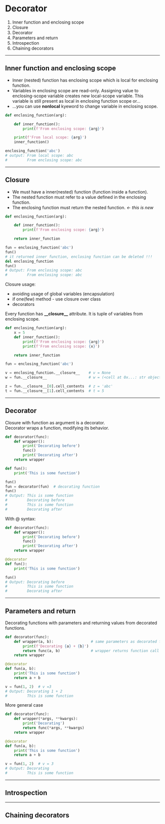 # Decorator
1. Inner function and enclosing scope
2. Closure
3. Decorator
4. Parameters and return
5. Introspection
6. Chaining decorators

---

## Inner function and enclosing scope
- Inner (nested) function has enclosing scope which is local for enclosing function.    
- Variables in enclosing scope are read-only. Assigning value to enclosing-scope variable creates new local-scope variable. This variable is still present as local in enclosing function scope or...  
- ...you can use **nonlocal** kyeword to change variable in enclosing scope.  

```python
def enclosing_function(arg):

    def inner_function():
        print(f'From enclosing scope: {arg}')

    print(f'From local scope: {arg}')
    inner_function()

enclosing_function('abc')
# output: From local scope: abc
#         From enclosing scope: abc
```

---

## Closure
- We must have a inner(nested) function (function inside a function).
- The nested function must refer to a value defined in the enclosing function.
- The enclosing function must return the nested function. *<- this is new*
```python
def enclosing_function(arg):

    def inner_function():
        print(f'From enclosing scope: {arg}')

    return inner_function

fun = enclosing_function('abc')
fun()
# it returned inner function, enclosing function can be deleted !!!
del enclosing_function
fun()
# Output: From enclosing scope: abc
#         From enclosing scope: abc
```
Closure usage:
- avoiding usage of global variables (encapsulation)
- if one(few) method - use closure over class
- decorators

Every function has **\_\_closure\_\_** attribute. It is tuple of variables from enclosing scope.  
```python
def enclosing_function(arg):
    x = 5
    def inner_function():
        print(f'From enclosing scope: {arg}')
        print(f'From enclosing scope: {x}')

    return inner_function

fun = enclosing_function('abc')

v = enclosing_function.__closure__    # v = None
w = fun.__closure__                   # w = (<cell at 0x...: str object at 0x000000000042FB70>, <cell at 0x...: int object at 0x000007FED2631790>)

z = fun.__closure__[0].cell_contents  # z = 'abc'
t = fun.__closure__[1].cell_contents  # t = 5
```

---

## Decorator
Closure with function as argument is a decorator.  
Decorator wraps a function, modifying its behavior.  
```python
def decorator(func):
    def wrapper():
        print('Decorating before')
        func()
        print('Decorating after')
    return wrapper

def fun():
    print('This is some function')

fun()
fun = decorator(fun)  # decorating function
fun()
# Output: This is some function
#         Decorating before
#         This is some function
#         Decorating after
```
With @ syntax:
```python
def decorator(func):
    def wrapper():
        print('Decorating before')
        func()
        print('Decorating after')
    return wrapper

@decorator
def fun():
    print('This is some function')

fun()
# Output: Decorating before
#         This is some function
#         Decorating after
```

---

## Parameters and return
Decorating functions with parameters and returning values from decorated functions.
```python
def decorator(func):
    def wrapper(a, b):                 # same parameters as decorated function !
        print(f'Decorating {a} + {b}')
        return func(a, b)              # wrapper returns function call with parameters !
    return wrapper

@decorator
def fun(a, b):
    print('This is some function')
    return a + b

v = fun(1, 2)  # v =3
# Output: Decorating 1 + 2
#         This is some function

```
More general case
```python
def decorator(func):
    def wrapper(*args, **kwargs):
        print('Decorating')
        return func(*args, **kwargs)
    return wrapper

@decorator
def fun(a, b):
    print('This is some function')
    return a + b

v = fun(1, 2)  # v = 3
# Output: Decorating
#         This is some function
```
---

## Introspection

---

## Chaining decorators
